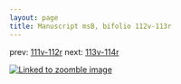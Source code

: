 ```yaml
---
layout: page
title: Manuscript msB, bifolio 112v-113r
---
```


prev: [111v-112r](../111v-112r/) next: [113v-114r](../113v-114r/)



[![Linked to zoomble image](http://www.homermultitext.org/iipsrv?IIIF=/project/homer/pyramidal/deepzoom/hmt/vbbifolio/v1/vb_112v_113r.tif/full/2000,/0/default.jpg)](http://www.homermultitext.org/ict2/?urn=urn:cite2:hmt:vbbifolio.v1:vb_112v_113r)

